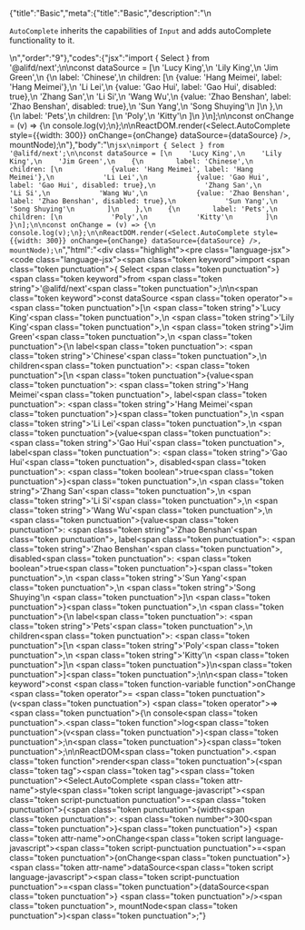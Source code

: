 {"title":"Basic","meta":{"title":"Basic","description":"\n<p><code>AutoComplete</code> inherits the capabilities of <code>Input</code> and adds autoComplete functionality to it.</p>\n","order":"9"},"codes":{"jsx":"import { Select } from '@alifd/next';\n\nconst dataSource = [\n    'Lucy King',\n    'Lily King',\n    'Jim Green',\n    {\n        label: 'Chinese',\n        children: [\n            {value: 'Hang Meimei', label: 'Hang Meimei'},\n            'Li Lei',\n            {value: 'Gao Hui', label: 'Gao Hui', disabled: true},\n            'Zhang San',\n            'Li Si',\n            'Wang Wu',\n            {value: 'Zhao Benshan', label: 'Zhao Benshan', disabled: true},\n            'Sun Yang',\n            'Song Shuying'\n        ]\n    },\n    {\n        label: 'Pets',\n        children: [\n            'Poly',\n            'Kitty'\n        ]\n    }\n];\n\nconst onChange = (v) => {\n    console.log(v);\n};\n\nReactDOM.render(<Select.AutoComplete style={{width: 300}} onChange={onChange} dataSource={dataSource} />, mountNode);\n"},"body":"\n````jsx\nimport { Select } from '@alifd/next';\n\nconst dataSource = [\n    'Lucy King',\n    'Lily King',\n    'Jim Green',\n    {\n        label: 'Chinese',\n        children: [\n            {value: 'Hang Meimei', label: 'Hang Meimei'},\n            'Li Lei',\n            {value: 'Gao Hui', label: 'Gao Hui', disabled: true},\n            'Zhang San',\n            'Li Si',\n            'Wang Wu',\n            {value: 'Zhao Benshan', label: 'Zhao Benshan', disabled: true},\n            'Sun Yang',\n            'Song Shuying'\n        ]\n    },\n    {\n        label: 'Pets',\n        children: [\n            'Poly',\n            'Kitty'\n        ]\n    }\n];\n\nconst onChange = (v) => {\n    console.log(v);\n};\n\nReactDOM.render(<Select.AutoComplete style={{width: 300}} onChange={onChange} dataSource={dataSource} />, mountNode);\n````","html":"<script>(function(){'use strict';\n\nvar _next = require('@alifd/next');\n\nvar dataSource = ['Lucy King', 'Lily King', 'Jim Green', {\n    label: 'Chinese',\n    children: [{ value: 'Hang Meimei', label: 'Hang Meimei' }, 'Li Lei', { value: 'Gao Hui', label: 'Gao Hui', disabled: true }, 'Zhang San', 'Li Si', 'Wang Wu', { value: 'Zhao Benshan', label: 'Zhao Benshan', disabled: true }, 'Sun Yang', 'Song Shuying']\n}, {\n    label: 'Pets',\n    children: ['Poly', 'Kitty']\n}];\n\nvar onChange = function onChange(v) {\n    console.log(v);\n};\n\nReactDOM.render(React.createElement(_next.Select.AutoComplete, { style: { width: 300 }, onChange: onChange, dataSource: dataSource }), mountNode);})()</script><div class=\"highlight\"><pre class=\"language-jsx\"><code class=\"language-jsx\"><span class=\"token keyword\">import</span> <span class=\"token punctuation\">{</span> Select <span class=\"token punctuation\">}</span> <span class=\"token keyword\">from</span> <span class=\"token string\">'@alifd/next'</span><span class=\"token punctuation\">;</span>\n\n<span class=\"token keyword\">const</span> dataSource <span class=\"token operator\">=</span> <span class=\"token punctuation\">[</span>\n    <span class=\"token string\">'Lucy King'</span><span class=\"token punctuation\">,</span>\n    <span class=\"token string\">'Lily King'</span><span class=\"token punctuation\">,</span>\n    <span class=\"token string\">'Jim Green'</span><span class=\"token punctuation\">,</span>\n    <span class=\"token punctuation\">{</span>\n        label<span class=\"token punctuation\">:</span> <span class=\"token string\">'Chinese'</span><span class=\"token punctuation\">,</span>\n        children<span class=\"token punctuation\">:</span> <span class=\"token punctuation\">[</span>\n            <span class=\"token punctuation\">{</span>value<span class=\"token punctuation\">:</span> <span class=\"token string\">'Hang Meimei'</span><span class=\"token punctuation\">,</span> label<span class=\"token punctuation\">:</span> <span class=\"token string\">'Hang Meimei'</span><span class=\"token punctuation\">}</span><span class=\"token punctuation\">,</span>\n            <span class=\"token string\">'Li Lei'</span><span class=\"token punctuation\">,</span>\n            <span class=\"token punctuation\">{</span>value<span class=\"token punctuation\">:</span> <span class=\"token string\">'Gao Hui'</span><span class=\"token punctuation\">,</span> label<span class=\"token punctuation\">:</span> <span class=\"token string\">'Gao Hui'</span><span class=\"token punctuation\">,</span> disabled<span class=\"token punctuation\">:</span> <span class=\"token boolean\">true</span><span class=\"token punctuation\">}</span><span class=\"token punctuation\">,</span>\n            <span class=\"token string\">'Zhang San'</span><span class=\"token punctuation\">,</span>\n            <span class=\"token string\">'Li Si'</span><span class=\"token punctuation\">,</span>\n            <span class=\"token string\">'Wang Wu'</span><span class=\"token punctuation\">,</span>\n            <span class=\"token punctuation\">{</span>value<span class=\"token punctuation\">:</span> <span class=\"token string\">'Zhao Benshan'</span><span class=\"token punctuation\">,</span> label<span class=\"token punctuation\">:</span> <span class=\"token string\">'Zhao Benshan'</span><span class=\"token punctuation\">,</span> disabled<span class=\"token punctuation\">:</span> <span class=\"token boolean\">true</span><span class=\"token punctuation\">}</span><span class=\"token punctuation\">,</span>\n            <span class=\"token string\">'Sun Yang'</span><span class=\"token punctuation\">,</span>\n            <span class=\"token string\">'Song Shuying'</span>\n        <span class=\"token punctuation\">]</span>\n    <span class=\"token punctuation\">}</span><span class=\"token punctuation\">,</span>\n    <span class=\"token punctuation\">{</span>\n        label<span class=\"token punctuation\">:</span> <span class=\"token string\">'Pets'</span><span class=\"token punctuation\">,</span>\n        children<span class=\"token punctuation\">:</span> <span class=\"token punctuation\">[</span>\n            <span class=\"token string\">'Poly'</span><span class=\"token punctuation\">,</span>\n            <span class=\"token string\">'Kitty'</span>\n        <span class=\"token punctuation\">]</span>\n    <span class=\"token punctuation\">}</span>\n<span class=\"token punctuation\">]</span><span class=\"token punctuation\">;</span>\n\n<span class=\"token keyword\">const</span> <span class=\"token function-variable function\">onChange</span> <span class=\"token operator\">=</span> <span class=\"token punctuation\">(</span>v<span class=\"token punctuation\">)</span> <span class=\"token operator\">=></span> <span class=\"token punctuation\">{</span>\n    console<span class=\"token punctuation\">.</span><span class=\"token function\">log</span><span class=\"token punctuation\">(</span>v<span class=\"token punctuation\">)</span><span class=\"token punctuation\">;</span>\n<span class=\"token punctuation\">}</span><span class=\"token punctuation\">;</span>\n\nReactDOM<span class=\"token punctuation\">.</span><span class=\"token function\">render</span><span class=\"token punctuation\">(</span><span class=\"token tag\"><span class=\"token tag\"><span class=\"token punctuation\">&lt;</span>Select.AutoComplete</span> <span class=\"token attr-name\">style</span><span class=\"token script language-javascript\"><span class=\"token script-punctuation punctuation\">=</span><span class=\"token punctuation\">{</span><span class=\"token punctuation\">{</span>width<span class=\"token punctuation\">:</span> <span class=\"token number\">300</span><span class=\"token punctuation\">}</span><span class=\"token punctuation\">}</span></span> <span class=\"token attr-name\">onChange</span><span class=\"token script language-javascript\"><span class=\"token script-punctuation punctuation\">=</span><span class=\"token punctuation\">{</span>onChange<span class=\"token punctuation\">}</span></span> <span class=\"token attr-name\">dataSource</span><span class=\"token script language-javascript\"><span class=\"token script-punctuation punctuation\">=</span><span class=\"token punctuation\">{</span>dataSource<span class=\"token punctuation\">}</span></span> <span class=\"token punctuation\">/></span></span><span class=\"token punctuation\">,</span> mountNode<span class=\"token punctuation\">)</span><span class=\"token punctuation\">;</span></code></pre></div>"}